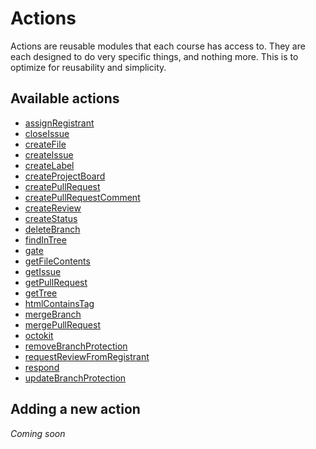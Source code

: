 # Actions

Actions are reusable modules that each course has access to. They are each designed to do very specific things, and nothing more. This is to optimize for reusability and simplicity.

## Available actions

<!-- START_ACTIONS_LIST -->
* [assignRegistrant](./assignRegistrant)
* [closeIssue](./closeIssue)
* [createFile](./createFile)
* [createIssue](./createIssue)
* [createLabel](./createLabel)
* [createProjectBoard](./createProjectBoard)
* [createPullRequest](./createPullRequest)
* [createPullRequestComment](./createPullRequestComment)
* [createReview](./createReview)
* [createStatus](./createStatus)
* [deleteBranch](./deleteBranch)
* [findInTree](./findInTree)
* [gate](./gate)
* [getFileContents](./getFileContents)
* [getIssue](./getIssue)
* [getPullRequest](./getPullRequest)
* [getTree](./getTree)
* [htmlContainsTag](./htmlContainsTag)
* [mergeBranch](./mergeBranch)
* [mergePullRequest](./mergePullRequest)
* [octokit](./octokit)
* [removeBranchProtection](./removeBranchProtection)
* [requestReviewFromRegistrant](./requestReviewFromRegistrant)
* [respond](./respond)
* [updateBranchProtection](./updateBranchProtection)

<!-- END_ACTIONS_LIST -->

## Adding a new action

_Coming soon_
